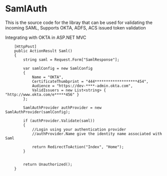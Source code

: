 # SamlAuth
This is the source code for the libray that can be used for validating the incoming SAML, Supports  OKTA, ADFS, ACS issued token validation

Integrating with OKTA in ASP.NET MVC

        [HttpPost]
        public ActionResult Saml()
        {
            string saml = Request.Form["SamlResponse"];

            var samlConfig = new SamlConfig
            {
                Name = "OKTA",
                CertificateThumbprint = "444*******************454",
                Audience = "https://dev-****-admin.okta.com",
                ValidIssuers = new List<string> { "http://www.okta.com/e*****456" }
            };

            SamlAuthProvider authProvider = new SamlAuthProvider(samlConfig);

            if (authProvider.Validate(saml))
            {
                //Login using your authentication provider
                //authProvider.Name give the identity name associated with Saml
             
                return RedirectToAction("Index", "Home");
            }


            return Unauthorized();
        }
